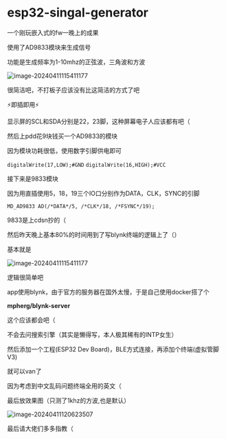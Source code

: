 # esp32-singal-generator

一个刚玩嵌入式的fw一晚上的成果

使用了AD9833模块来生成信号

功能是生成频率为1-10mhz的正弦波，三角波和方波

![image-20240411115411177](https://github.com/xa9-top/esp32-singal-generator/img/1.png)

很简洁吧，不打板子应该没有比这简洁的方式了吧

⚡即插即用⚡

显示屏的SCL和SDA分别是22，23脚，这种屏幕电子人应该都有吧（

然后上pdd花9块钱买一个AD9833的模块

因为模块功耗很低，使用数字引脚供电即可

`digitalWrite(17,LOW);#GND`
`digitalWrite(16,HIGH);#VCC`

接下来是9833模块

因为用直插使用5，18，19三个IO口分别作为DATA，CLK，SYNC的引脚

`MD_AD9833 AD(/*DATA*/5, /*CLK*/18, /*FSYNC*/19);`

9833是上cdsn抄的（

然后昨天晚上基本80%的时间用到了写blynk终端的逻辑上了（）

基本就是

![image-20240411115411177](https://github.com/xa9-top/esp32-singal-generator/img/2.png)

逻辑很简单吧

app使用blynk，由于官方的服务器在国外太慢，于是自己使用docker搭了个

**mpherg/blynk-server**

这个应该都会吧（

不会去问搜索引擎（其实是懒得写，本人极其稀有的INTP女生）

然后添加一个工程(ESP32 Dev Board)，BLE方式连接，再添加个终端(虚拟管脚V3)

就可以van了

因为考虑到中文乱码问题终端全用的英文（

最后放效果图（只测了1khz的方波,也是默认）

![image-20240411120623507](https://github.com/xa9-top/esp32-singal.generator/img/3.png)

最后请大佬们多多指教（
